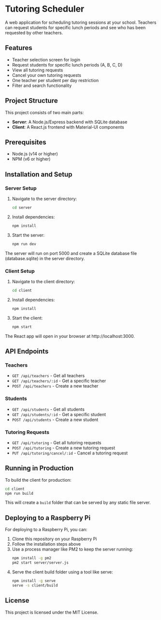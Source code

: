 # Tutoring Scheduler

A web application for scheduling tutoring sessions at your school. Teachers can request students for specific lunch periods and see who has been requested by other teachers.

## Features

- Teacher selection screen for login
- Request students for specific lunch periods (A, B, C, D)
- View all tutoring requests
- Cancel your own tutoring requests
- One teacher per student per day restriction
- Filter and search functionality

## Project Structure

This project consists of two main parts:
- **Server**: A Node.js/Express backend with SQLite database
- **Client**: A React.js frontend with Material-UI components

## Prerequisites

- Node.js (v14 or higher)
- NPM (v6 or higher)

## Installation and Setup

### Server Setup

1. Navigate to the server directory:
   ```bash
   cd server
   ```

2. Install dependencies:
   ```bash
   npm install
   ```

3. Start the server:
   ```bash
   npm run dev
   ```

The server will run on port 5000 and create a SQLite database file (database.sqlite) in the server directory.

### Client Setup

1. Navigate to the client directory:
   ```bash
   cd client
   ```

2. Install dependencies:
   ```bash
   npm install
   ```

3. Start the client:
   ```bash
   npm start
   ```

The React app will open in your browser at http://localhost:3000.

## API Endpoints

### Teachers
- `GET /api/teachers` - Get all teachers
- `GET /api/teachers/:id` - Get a specific teacher
- `POST /api/teachers` - Create a new teacher

### Students
- `GET /api/students` - Get all students
- `GET /api/students/:id` - Get a specific student
- `POST /api/students` - Create a new student

### Tutoring Requests
- `GET /api/tutoring` - Get all tutoring requests
- `POST /api/tutoring` - Create a new tutoring request
- `PUT /api/tutoring/cancel/:id` - Cancel a tutoring request

## Running in Production

To build the client for production:

```bash
cd client
npm run build
```

This will create a `build` folder that can be served by any static file server.

## Deploying to a Raspberry Pi

For deploying to a Raspberry Pi, you can:

1. Clone this repository on your Raspberry Pi
2. Follow the installation steps above
3. Use a process manager like PM2 to keep the server running:
   ```bash
   npm install -g pm2
   pm2 start server/server.js
   ```
4. Serve the client build folder using a tool like serve:
   ```bash
   npm install -g serve
   serve -s client/build
   ```

## License

This project is licensed under the MIT License.
